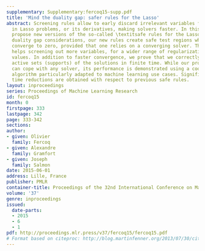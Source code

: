 ```yaml
---
supplementary: Supplementary:fercoq15-supp.pdf
title: 'Mind the duality gap: safer rules for the Lasso'
abstract: Screening rules allow to early discard irrelevant variables from the optimization
  in Lasso problems, or its derivatives, making solvers faster. In this paper, we
  propose new versions of the so-called \textitsafe rules for the Lasso. Based on
  duality gap considerations, our new rules create safe test regions whose diameters
  converge to zero, provided that one relies on a converging solver. This property
  helps screening out more variables, for a wider range of regularization parameter
  values. In addition to faster convergence, we prove that we correctly identify the
  active sets (supports) of the solutions in finite time. While our proposed strategy
  can cope with any solver, its performance is demonstrated using a coordinate descent
  algorithm particularly adapted to machine learning use cases. Significant computing
  time reductions are obtained with respect to previous safe rules.
layout: inproceedings
series: Proceedings of Machine Learning Research
id: fercoq15
month: 0
firstpage: 333
lastpage: 342
page: 333-342
sections: 
author:
- given: Olivier
  family: Fercoq
- given: Alexandre
  family: Gramfort
- given: Joseph
  family: Salmon
date: 2015-06-01
address: Lille, France
publisher: PMLR
container-title: Proceedings of the 32nd International Conference on Machine Learning
volume: '37'
genre: inproceedings
issued:
  date-parts:
  - 2015
  - 6
  - 1
pdf: http://proceedings.mlr.press/v37/fercoq15/fercoq15.pdf
# Format based on citeproc: http://blog.martinfenner.org/2013/07/30/citeproc-yaml-for-bibliographies/
---
```

